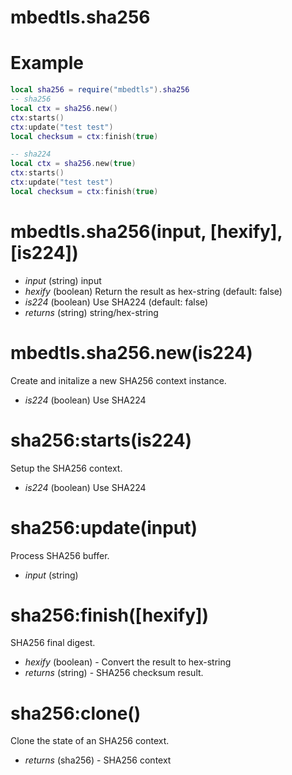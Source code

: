 mbedtls.sha256
==

Example
=
```lua
local sha256 = require("mbedtls").sha256
-- sha256
local ctx = sha256.new()
ctx:starts()
ctx:update("test test")
local checksum = ctx:finish(true)

-- sha224
local ctx = sha256.new(true)
ctx:starts()
ctx:update("test test")
local checksum = ctx:finish(true)
```

mbedtls.sha256(input, [hexify], [is224])
=

* *input* (string) input
* *hexify* (boolean) Return the result as hex-string (default: false)
* *is224* (boolean) Use SHA224 (default: false)
* _returns_ (string) string/hex-string

mbedtls.sha256.new(is224)
=
Create and initalize a new SHA256 context instance.

* *is224* (boolean) Use SHA224

sha256:starts(is224)
=
Setup the SHA256 context.

* *is224* (boolean) Use SHA224

sha256:update(input)
=

Process SHA256 buffer.

* *input* (string)

sha256:finish([hexify])
=

SHA256 final digest.

* *hexify* (boolean) - Convert the result to hex-string
* _returns_ (string) - SHA256 checksum result.

sha256:clone()
==

Clone the state of an SHA256 context.

* _returns_ (sha256) - SHA256 context


